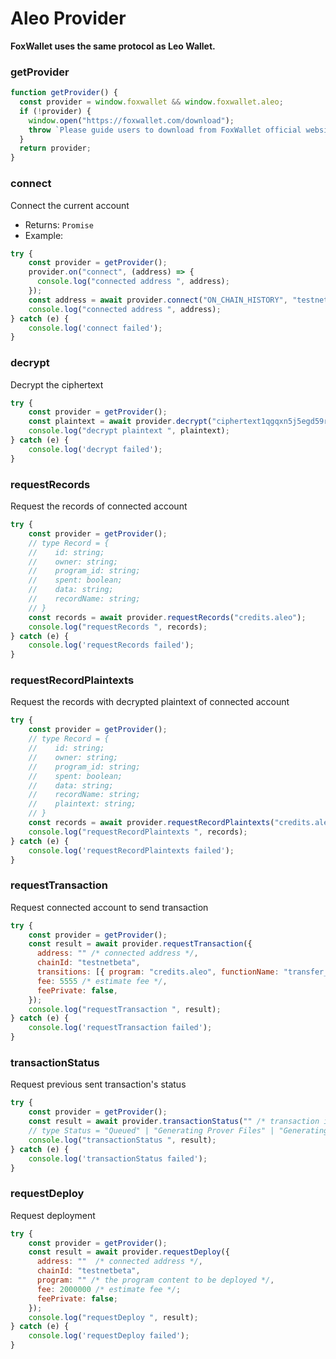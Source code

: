 # Aleo Provider

**FoxWallet uses the same protocol as Leo Wallet.**

### getProvider

```js
function getProvider() {
  const provider = window.foxwallet && window.foxwallet.aleo;
  if (!provider) {
    window.open("https://foxwallet.com/download");
    throw `Please guide users to download from FoxWallet official website`;
  }
  return provider;
}
```

### connect
Connect the current account
* Returns: `Promise`
* Example:
```js
try {
    const provider = getProvider();
    provider.on("connect", (address) => {
      console.log("connected address ", address);
    });
    const address = await provider.connect("ON_CHAIN_HISTORY", "testnetbeta");
    console.log("connected address ", address);
} catch (e) {
    console.log('connect failed');
}
```

### decrypt
Decrypt the ciphertext
```js
try {
    const provider = getProvider();
    const plaintext = await provider.decrypt("ciphertext1qgqxn5j5egd59rk0nfvvcrupgkf8c67d4k3sxpxvkzqs8ewjg0a67rvejfyppqralf8lqkjhefpuaptguctfkyzah25q5xjve6vvl0s8qc5mnrkg");
    console.log("decrypt plaintext ", plaintext);
} catch (e) {
    console.log('decrypt failed');
}
```

### requestRecords
Request the records of connected account
```js
try {
    const provider = getProvider();
    // type Record = {
    //    id: string;
    //    owner: string;
    //    program_id: string;
    //    spent: boolean;
    //    data: string;
    //    recordName: string;
    // }
    const records = await provider.requestRecords("credits.aleo");
    console.log("requestRecords ", records);
} catch (e) {
    console.log('requestRecords failed');
}
```

### requestRecordPlaintexts
Request the records with decrypted plaintext of connected account
```js
try {
    const provider = getProvider();
    // type Record = {
    //    id: string;
    //    owner: string;
    //    program_id: string;
    //    spent: boolean;
    //    data: string;
    //    recordName: string;
    //    plaintext: string;
    // }
    const records = await provider.requestRecordPlaintexts("credits.aleo");
    console.log("requestRecordPlaintexts ", records);
} catch (e) {
    console.log('requestRecordPlaintexts failed');
}
```

### requestTransaction
Request connected account to send transaction
```js
try {
    const provider = getProvider();
    const result = await provider.requestTransaction({
      address: "" /* connected address */,
      chainId: "testnetbeta",
      transitions: [{ program: "credits.aleo", functionName: "transfer_public", inputs: ["" /* transfer address */, "1000000u64"]}];
      fee: 5555 /* estimate fee */,
      feePrivate: false,
    });
    console.log("requestTransaction ", result);
} catch (e) {
    console.log('requestTransaction failed');
}
```

### transactionStatus
Request previous sent transaction's status
```js
try {
    const provider = getProvider();
    const result = await provider.transactionStatus("" /* transaction id */);
    // type Status = "Queued" | "Generating Prover Files" | "Generating Transaction" | "Broadcasting" | "Completed" | "Rejected" | "Finalized" | "Failed"
    console.log("transactionStatus ", result);
} catch (e) {
    console.log('transactionStatus failed');
}
```

### requestDeploy
Request deployment
```js
try {
    const provider = getProvider();
    const result = await provider.requestDeploy({
      address: ""  /* connected address */,
      chainId: "testnetbeta",
      program: "" /* the program content to be deployed */,
      fee: 2000000 /* estimate fee */;
      feePrivate: false;
    });
    console.log("requestDeploy ", result);
} catch (e) {
    console.log('requestDeploy failed');
}
```


